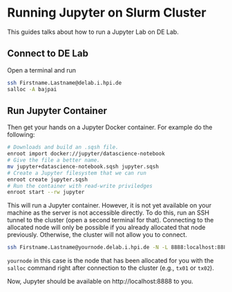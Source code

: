 # Running Jupyter on Slurm Cluster

This guides talks about how to run a Jupyter Lab on DE Lab.

## Connect to DE Lab

Open a terminal and run

```bash
ssh Firstname.Lastname@delab.i.hpi.de
salloc -A bajpai
```

## Run Jupyter Container

Then get your hands on a Jupyter Docker container. For example do the following:

```bash
# Downloads and build an .sqsh file.
enroot import docker://jupyter/datascience-notebook
# Give the file a better name.
mv jupyter+datascience-notebook.sqsh jupyter.sqsh
# Create a Jupyter filesystem that we can run
enroot create jupyter.sqsh
# Run the container with read-write priviledges
enroot start --rw jupyter
```

This will run a Jupyter container. However, it is not yet available on your machine as
the server is not accessible directly. To do this, run an SSH tunnel to the cluster
(open a second terminal for that). Connecting to the allocated node will only be possible
if you already allocated that node previously. Otherwise, the cluster will not allow you
to connect.

```bash
ssh Firstname.Lastname@yournode.delab.i.hpi.de -N -L 8888:localhost:8888
```

`yournode` in this case is the node that has been allocated for you with the `salloc`
command right after connection to the cluster (e.g., `tx01` or `tx02`).

Now, Jupyter should be available on http://localhost:8888 to you.
